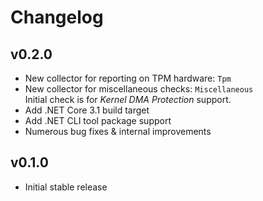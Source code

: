 Changelog
=========

v0.2.0
------

- New collector for reporting on TPM hardware: `Tpm`
- New collector for miscellaneous checks: `Miscellaneous`  
  Initial check is for *Kernel DMA Protection* support.
- Add .NET Core 3.1 build target
- Add .NET CLI tool package support
- Numerous bug fixes & internal improvements

v0.1.0
------

- Initial stable release
